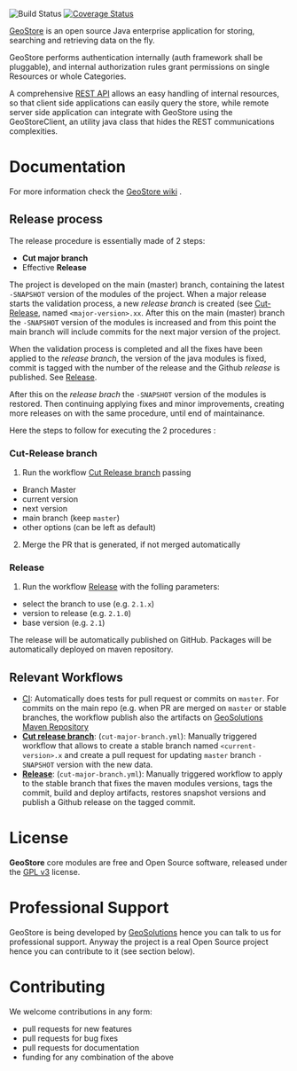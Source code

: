 ![Build Status](https://github.com/geosolutions-it/geostore/actions/workflows/CI.yml/badge.svg)
[![Coverage Status](https://coveralls.io/repos/github/geosolutions-it/geostore/badge.svg?branch=master)](https://coveralls.io/github/geosolutions-it/geostore?branch=master)

[GeoStore](https://github.com/geosolutions-it/geostore) is an open source Java enterprise application for storing, searching and retrieving data on the fly.

GeoStore performs authentication internally (auth framework shall be pluggable), and internal authorization rules grant permissions on single Resources or whole Categories.

A comprehensive [REST API](https://github.com/geosolutions-it/geostore/wiki/REST-API) allows an easy handling of internal resources, so that client side applications can easily query the store, while remote server side application can integrate with GeoStore using the GeoStoreClient, an utility java class that hides the REST communications complexities.

# Documentation

For more information check the [GeoStore wiki](https://github.com/geosolutions-it/geostore/wiki/Documentation-index) .

## Release process 

The release procedure is essentially made of 2 steps: 
- **Cut major branch**
- Effective **Release**

The project is developed on the main (master) branch, containing the latest `-SNAPSHOT` version of the modules of the project. When a major release starts the validation process, a new *release branch* is created (see [Cut-Release](#cut-Release-branch), named `<major-version>.xx`. 
After this on the main (master) branch the `-SNAPSHOT` version of the modules is increased and from this point the main branch will include commits for the next major version of the project.

When the validation process is completed and all the fixes have been applied to the *release branch*, the version of the java modules is fixed, commit is tagged with the number of the release and the Github *release* is published. See [Release](#release).

After this on the *release brach* the `-SNAPSHOT` version of the modules is restored. Then continuing applying fixes and minor improvements, creating more releases on with the same procedure, until end of maintainance.

Here the steps to follow for executing the 2 procedures :

### Cut-Release branch

1. Run the workflow [Cut Release branch](../../actions/workflows/cut-major-branch.yml) passing 
  - Branch Master
  - current version  
  - next version 
  - main branch (keep `master`)
  - other options (can be left as default)
2. Merge the PR that is generated, if not merged automatically

### Release

1. Run the workflow [Release](../../actions/workflows/release.yml) with the folling parameters: 
 - select the branch to use (e.g. `2.1.x`)
 - version to release (e.g. `2.1.0`)
 - base version (e.g. `2.1`)

The release will be automatically published on GitHub. Packages will be automatically deployed on maven repository.


## Relevant Workflows

- [CI](../../actions/workflows/CI.yml): Automatically does tests for pull request or commits on `master`. For commits on the main repo (e.g. when PR are merged on `master` or stable branches, the workflow publish also the artifacts on [GeoSolutions Maven Repository](https://maven.geo-solutions.it)
- **[Cut release branch](../../actions/workflows/cut-major-branch.yml)**: (`cut-major-branch.yml`): Manually triggered workflow that allows to create a stable branch named `<current-version>.x` and create a pull request for updating `master` branch `-SNAPSHOT` version with the new data. 
- **[Release](../../actions/workflows/release.yml)**: (`cut-major-branch.yml`): Manually triggered workflow to apply to the stable branch that fixes the maven modules versions, tags the commit, build and deploy artifacts, restores snapshot versions and publish a Github release on the tagged commit.

# License

**GeoStore** core modules are free and Open Source software, released under the [GPL v3](http://www.gnu.org/licenses/gpl.html) license.

# Professional Support

GeoStore is being developed by [GeoSolutions](http://www.geo-solutions.it/) hence you can talk to us for professional support. Anyway the project is a real Open Source project hence you can contribute to it (see section below).

# Contributing

We welcome contributions in any form:

- pull requests for new features
- pull requests for bug fixes
- pull requests for documentation
- funding for any combination of the above


